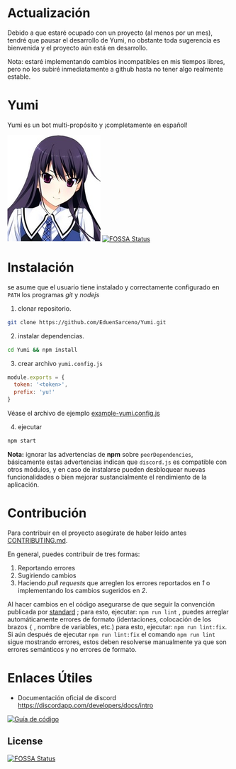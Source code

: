 # Actualización
Debido a que estaré ocupado con un proyecto (al menos por un mes), tendré que
pausar el desarrollo de Yumi, no obstante toda sugerencia es bienvenida y el
proyecto aún está en desarrollo.

Nota: estaré implementando cambios incompatibles en mis tiempos libres, pero
no los subiré inmediatamente a github hasta no tener algo realmente estable.

# Yumi
Yumi es un bot multi-propósito y ¡completamente en español!

![yumiko](./yumiko.jpg)
[![FOSSA Status](https://app.fossa.io/api/projects/git%2Bgithub.com%2FEduenSarceno%2FYumi.svg?type=shield)](https://app.fossa.io/projects/git%2Bgithub.com%2FEduenSarceno%2FYumi?ref=badge_shield)

# Instalación
se asume que el usuario tiene instalado y correctamente configurado en `PATH` los programas  _git_ y _nodejs_

1. clonar repositorio.

  ```sh
  git clone https://github.com/EduenSarceno/Yumi.git
  ```

2. instalar dependencias.

  ```sh
  cd Yumi && npm install
  ```

3. crear archivo `yumi.config.js`
  ```js
  module.exports = {
    token: '<token>',
    prefix: 'yu!'
  }
  ```
Véase el archivo de ejemplo [example-yumi.config.js](./example-yumi.config.js)

4. ejecutar

  ```sh
  npm start
  ```

**Nota:** ignorar las advertencias de **npm** sobre `peerDependencies`, básicamente estas advertencias indican que `discord.js` es compatible con otros módulos, y en caso de instalarse pueden desbloquear nuevas funcionalidades  o bien mejorar sustancialmente el rendimiento de la aplicación.

# Contribución
Para contribuir en el proyecto asegúrate de haber leído antes [CONTRIBUTING.md](./CONTRIBUTING.md).

En general, puedes contribuir de tres formas:
1. Reportando errores
2. Sugiriendo cambios
3. Haciendo _pull requests_ que arreglen los errores reportados en _1_ o
implementando los cambios sugeridos en _2_.

Al hacer cambios en el código asegurarse de que seguir la convención publicada por [standard][standard] ; para esto, ejecutar: `npm run lint` , puedes arreglar automáticamente errores de formato (identaciones, colocación de los brazos `{` , nombre de variables, etc.) para esto, ejecutar: `npm run lint:fix`.  Si aún después de ejecutar `npm run lint:fix` el comando `npm run lint` sigue mostrando errores, estos deben resolverse manualmente ya que son errores semánticos y no errores de formato.

# Enlaces Útiles
- Documentación oficial de discord
  https://discordapp.com/developers/docs/intro


[![Guía de código][standard_badge]][standard]

[standard_badge]: https://cdn.rawgit.com/standard/standard/master/badge.svg
[standard]: https://github.com/standard/standard


## License
[![FOSSA Status](https://app.fossa.io/api/projects/git%2Bgithub.com%2FEduenSarceno%2FYumi.svg?type=large)](https://app.fossa.io/projects/git%2Bgithub.com%2FEduenSarceno%2FYumi?ref=badge_large)